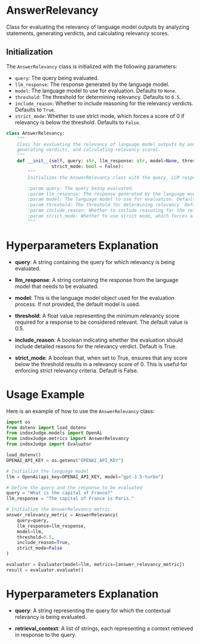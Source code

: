 # AnswerRelevancy

Class for evaluating the relevancy of language model outputs by analyzing statements, generating verdicts, and calculating relevancy scores.

## Initialization

The `AnswerRelevancy` class is initialized with the following parameters:

- `query`: The query being evaluated.
- `llm_response`: The response generated by the language model.
- `model`: The language model to use for evaluation. Defaults to `None`.
- `threshold`: The threshold for determining relevancy. Defaults to `0.5`.
- `include_reason`: Whether to include reasoning for the relevancy verdicts. Defaults to `True`.
- `strict_mode`: Whether to use strict mode, which forces a score of 0 if relevancy is below the threshold. Defaults to `False`.

```python
class AnswerRelevancy:
    """
    Class for evaluating the relevancy of language model outputs by analyzing statements,
    generating verdicts, and calculating relevancy scores.
    """
    def __init__(self, query: str, llm_response: str, model=None, threshold: float = 0.5, include_reason: bool = True,
                 strict_mode: bool = False):
        """
        Initializes the AnswerRelevancy class with the query, LLM response, and evaluation settings.

        :param query: The query being evaluated.
        :param llm_response: The response generated by the language model.
        :param model: The language model to use for evaluation. Defaults to None.
        :param threshold: The threshold for determining relevancy. Defaults to 0.5.
        :param include_reason: Whether to include reasoning for the relevancy verdicts. Defaults to True.
        :param strict_mode: Whether to use strict mode, which forces a score of 0 if relevancy is below the threshold. Defaults to False.
        """
```
# Hyperparameters Explanation

- **query**: A string containing the query for which relevancy is being evaluated.

- **llm_response**: A string containing the response from the language model that needs to be evaluated.

- **model**: This is the language model object used for the evaluation process. If not provided, the default model is used.

- **threshold**: A float value representing the minimum relevancy score required for a response to be considered relevant. The default value is 0.5.

- **include_reason**: A boolean indicating whether the evaluation should include detailed reasons for the relevancy verdict. Default is True.

- **strict_mode**: A boolean that, when set to True, ensures that any score below the threshold results in a relevancy score of 0. This is useful for enforcing strict relevancy criteria. Default is False.

# Usage Example

Here is an example of how to use the `AnswerRelevancy` class:

```python
import os
from dotenv import load_dotenv
from indoxJudge.models import OpenAi
from indoxJudge.metrics import AnswerRelevancy
from indoxJudge import Evaluator

load_dotenv()
OPENAI_API_KEY = os.getenv("OPENAI_API_KEY")

# Initialize the language model
llm = OpenAi(api_key=OPENAI_API_KEY, model="gpt-3.5-turbo")

# Define the query and the response to be evaluated
query = "What is the capital of France?"
llm_response = "The capital of France is Paris."

# Initialize the AnswerRelevancy metric
answer_relevancy_metric = AnswerRelevancy(
    query=query, 
    llm_response=llm_response, 
    model=llm, 
    threshold=0.5, 
    include_reason=True, 
    strict_mode=False
)

evaluator = Evaluator(model=llm, metrics=[answer_relevancy_metric])
result = evaluator.evaluate()
```

# Hyperparameters Explanation

- **query**: A string representing the query for which the contextual relevancy is being evaluated.

- **retrieval_context**: A list of strings, each representing a context retrieved in response to the query.


